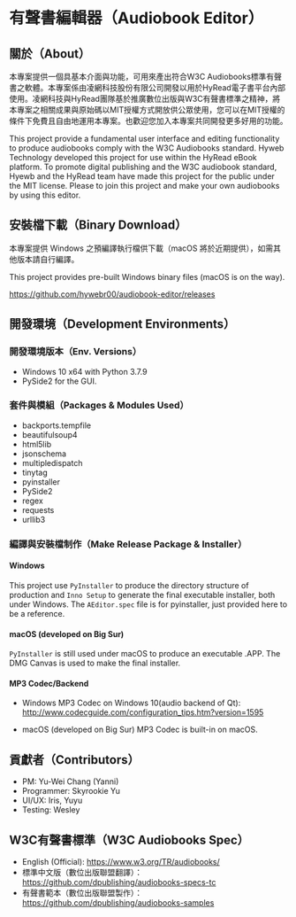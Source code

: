 # 有聲書編輯器（Audiobook Editor）

## 關於（About）

本專案提供一個具基本介面與功能，可用來產出符合W3C Audiobooks標準有聲書之軟體。本專案係由凌網科技股份有限公司開發以用於HyRead電子書平台內部使用。凌網科技與HyRead團隊基於推廣數位出版與W3C有聲書標準之精神，將本專案之相關成果與原始碼以MIT授權方式開放供公眾使用，您可以在MIT授權的條件下免費且自由地運用本專案。也歡迎您加入本專案共同開發更多好用的功能。

This project provide a fundamental user interface and editing functionality to produce audiobooks comply with the W3C Audiobooks standard. Hyweb Technology developed this project for use within the HyRead eBook platform. To promote digital publishing and the W3C audiobook standard, Hyewb and the HyRead team have made this project for the public under the MIT license. Please to join this project and make your own audiobooks by using this editor.

## 安裝檔下載（Binary Download）
本專案提供 Windows 之預編譯執行檔供下載（macOS 將於近期提供），如需其他版本請自行編譯。

This project provides pre-built Windows binary files (macOS is on the way).

https://github.com/hywebr00/audiobook-editor/releases

## 開發環境（Development Environments）

### 開發環境版本（Env. Versions）
- Windows 10 x64 with Python 3.7.9
- PySide2 for the GUI.

### 套件與模組（Packages & Modules Used）
- backports.tempfile
- beautifulsoup4
- html5lib
- jsonschema
- multipledispatch
- tinytag
- pyinstaller
- PySide2
- regex
- requests
- urllib3

### 編譯與安裝檔制作（Make Release Package & Installer）
#### Windows
This project use `PyInstaller` to produce the directory structure of production and `Inno Setup` to generate the final executable installer, both under Windows. 
The `AEditor.spec` file is for pyinstaller, just provided here to be a reference.

#### macOS (developed on Big Sur)
`PyInstaller` is still used under macOS to produce an executable .APP. The DMG Canvas is used to make the final installer.

#### MP3 Codec/Backend
- Windows
MP3 Codec on Windows 10(audio backend of Qt): http://www.codecguide.com/configuration_tips.htm?version=1595

- macOS (developed on Big Sur)
MP3 Codec is built-in on macOS.

## 貢獻者（Contributors）
- PM: Yu-Wei Chang (Yanni)
- Programmer: Skyrookie Yu
- UI/UX: Iris, Yuyu
- Testing: Wesley

## W3C有聲書標準（W3C Audiobooks Spec）
- English (Official): https://www.w3.org/TR/audiobooks/
- 標準中文版（數位出版聯盟翻譯）：https://github.com/dpublishing/audiobooks-specs-tc
- 有聲書範本（數位出版聯盟製作）：https://github.com/dpublishing/audiobooks-samples
